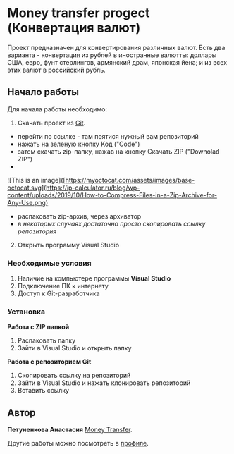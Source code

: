 
# Money transfer progect (Конвертация валют)

Проект предназначен для конвертирования различных валют. Есть два варианта - конвертация из рублей в иностранные валютты: доллары США, евро, фунт стерлингов, армянский драм, японская йена; и из всех этих валют в российский рубль.

## Начало работы

Для начала работы необходимо:
1. Скачать проект из [Git](https://github.com/apetunenkovaa).
* перейти по ссылке - там поятися нужный вам репозиторий
* нажать на зеленую кнопку Код ("Code")
* затем скачать zip-папку, нажав на кнопку Скачать ZIP ("Downolad ZIP")
* 
![This is an image]([https://myoctocat.com/assets/images/base-octocat.svg](https://ip-calculator.ru/blog/wp-content/uploads/2019/10/How-to-Compress-Files-in-a-Zip-Archive-for-Any-Use.png)

* распаковать zip-архив, через архиватор
* *в некоторых случаях достаточно просто скопировать ссылку репозитория* 

2. Открыть программу Visual Studio 


### Необходимые условия

1. Наличие на компьютере программы **Visual Studio**
2. Подключение ПК к интернету
3. Доступ к Git-разработчика

### Установка
**Работа с ZIP папкой**
1. Распаковать папку 
2. Зайти в Visual Studio и открыть папку

**Работа с репозиторием Git**
1. Скопировать ссылку на репозиторий
2. Зайти в Visual Studio и нажать клонировать репозиторий
3. Вставить ссылку

## Автор

 **Петуненкова Анастасия** [Money Transfer](https://github.com/apetunenkovaa/money-transfer).

Другие работы можно посмотреть в [профиле](https://github.com/apetunenkovaa).
